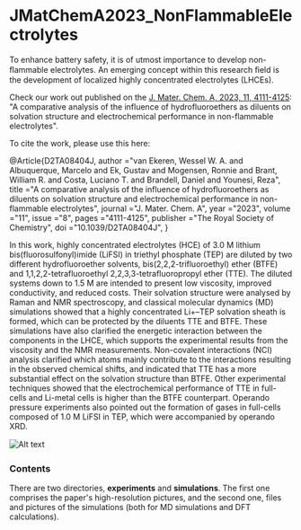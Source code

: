 # JMatChemA2023_NonFlammableElectrolytes
To enhance battery safety, it is of utmost importance to develop non-ﬂammable electrolytes. An emerging concept within this research ﬁeld is the development of localized highly concentrated electrolytes (LHCEs).

Check our work out published on the [J. Mater. Chem. A, 2023, 11, 4111-4125](https://doi.org/10.1039/D2TA08404J): "A comparative analysis of the influence of hydrofluoroethers as diluents on solvation structure and electrochemical performance in non-flammable electrolytes".

To cite the work, please use this here:

@Article{D2TA08404J,
author ="van Ekeren, Wessel W. A. and Albuquerque, Marcelo and Ek, Gustav and Mogensen, Ronnie and Brant, William R. and Costa, Luciano T. and Brandell, Daniel and Younesi, Reza",
title  ="A comparative analysis of the influence of hydrofluoroethers as diluents on solvation structure and electrochemical performance in non-flammable electrolytes",
journal  ="J. Mater. Chem. A",
year  ="2023",
volume  ="11",
issue  ="8",
pages  ="4111-4125",
publisher  ="The Royal Society of Chemistry",
doi  ="10.1039/D2TA08404J",
}

In this work, highly concentrated electrolytes (HCE) of 3.0 M lithium bis(fluorosulfonyl)imide (LiFSI) in triethyl phosphate (TEP) are diluted by two different hydrofluoroether solvents, bis(2,2,2-trifluoroethyl) ether (BTFE) and 1,1,2,2-tetrafluoroethyl 2,2,3,3-tetrafluoropropyl ether (TTE). The diluted systems down to 1.5 M are intended to present low viscosity, improved conductivity, and reduced costs. Their solvation structure were analysed by Raman and NMR spectroscopy, and classical molecular dynamics (MD) simulations showed that a highly concentrated Li+–TEP solvation sheath is formed, which can be protected by the diluents TTE and BTFE. These simulations have also clarified the energetic interaction between the components in the LHCE, which supports the experimental results from the viscosity and the NMR measurements. Non-covalent interactions (NCI) analysis clarified which atoms mainly contribute to the interactions resulting in the observed chemical shifts, and indicated that TTE has a more substantial effect on the solvation structure than BTFE. Other experimental techniques showed that the electrochemical performance of TTE in full-cells and Li-metal cells is higher than the BTFE counterpart. Operando pressure experiments also pointed out the formation of gases in full-cells composed of 1.0 M LiFSI in TEP, which were accompanied by operando XRD.


<img
  src="./graphical_abst.png"
  alt="Alt text"
  title="Graphical abstract"
  style="display: inline-block; margin: 1.5 auto; max-width: 300px">





### Contents

There are two directories, **experiments** and **simulations**. The first one comprises the paper's high-resolution pictures, and the second one, files and pictures of the simulations (both for MD simulations and DFT calculations).
